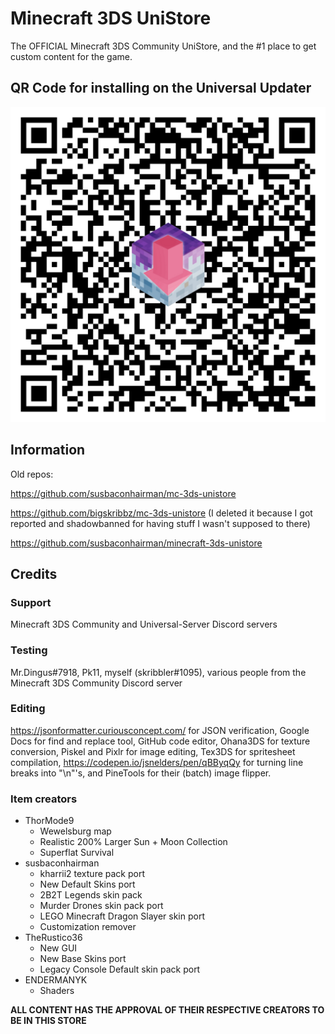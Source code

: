 # Minecraft 3DS UniStore
The OFFICIAL Minecraft 3DS Community UniStore, and the #1 place to get custom content for the game.

## QR Code for installing on the Universal Updater
![Minecraft 3DS UniStore QR Code](https://github.com/Minecraft-3DS-Community/minecraft-3ds-unistore/blob/main/img/unistore-qr-logo-375.png?raw=true)

## Information
Old repos:

https://github.com/susbaconhairman/mc-3ds-unistore

https://github.com/bigskribbz/mc-3ds-unistore (I deleted it because I got reported and shadowbanned for having stuff I wasn't supposed to there)

https://github.com/susbaconhairman/minecraft-3ds-unistore

## Credits

### Support
Minecraft 3DS Community and Universal-Server Discord servers

### Testing
Mr.Dingus#7918, Pk11, myself (skribbler#1095), various people from the Minecraft 3DS Community Discord server

### Editing
https://jsonformatter.curiousconcept.com/ for JSON verification, Google Docs for find and replace tool, GitHub code editor, Ohana3DS for texture conversion, Piskel and Pixlr for image editing, Tex3DS for spritesheet compilation, https://codepen.io/jsnelders/pen/qBByqQy for turning line breaks into "\n"'s, and PineTools for their (batch) image flipper.

### Item creators
* ThorMode9
    * Wewelsburg map
    * Realistic 200% Larger Sun + Moon Collection
    * Superflat Survival
* susbaconhairman
    * kharrii2 texture pack port
    * New Default Skins port
    * 2B2T Legends skin pack
    * Murder Drones skin pack port
    * LEGO Minecraft Dragon Slayer skin port
    * Customization remover
* TheRustico36
    * New GUI
    * New Base Skins port
    * Legacy Console Default skin pack port
* ENDERMANYK
    * Shaders

**ALL CONTENT HAS THE APPROVAL OF THEIR RESPECTIVE CREATORS TO BE IN THIS STORE**
